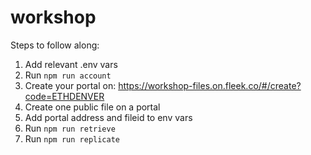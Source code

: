 # workshop

Steps to follow along:
1. Add relevant .env vars
2. Run `npm run account`
3. Create your portal on: https://workshop-files.on.fleek.co/#/create?code=ETHDENVER
4. Create one public file on a portal
5. Add portal address and fileid to env vars
6. Run `npm run retrieve` 
7. Run `npm run replicate` 
